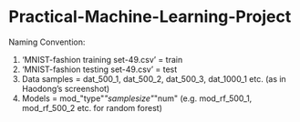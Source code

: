 # Practical-Machine-Learning-Project

Naming Convention:
1. ‘MNIST-fashion training set-49.csv’ = train
2. ‘MNIST-fashion testing set-49.csv’ = test
3. Data samples = dat_500_1, dat_500_2, dat_500_3, dat_1000_1 etc. (as in Haodong’s screenshot)
4. Models = mod_"type"_"samplesize"_"num" (e.g. mod_rf_500_1, mod_rf_500_2 etc. for random forest)
